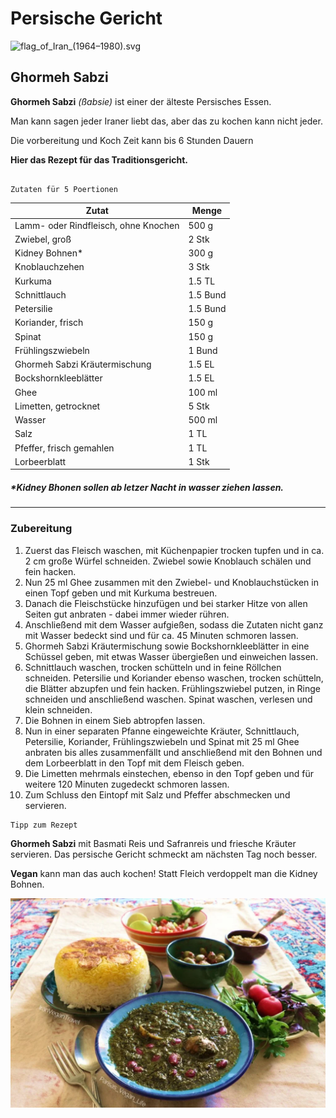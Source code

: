 # Persische Gericht 

![flag_of_Iran_(1964–1980).svg](https://i.imgur.com/jNcGUYh.png)

## Ghormeh Sabzi

__Ghormeh Sabzi__ _(ßabsie)_ ist einer der älteste Persisches Essen.

Man kann sagen jeder Iraner liebt das, aber das zu kochen kann nicht jeder.

Die vorbereitung und Koch Zeit kann bis 6 Stunden Dauern

__Hier das Rezept für das Traditionsgericht.__

```

Zutaten für 5 Poertionen
```

|  Zutat  | Menge |
|---------|-------|
|Lamm- oder Rindfleisch, ohne Knochen|500 g|
|Zwiebel, groß|2 Stk|
|Kidney Bohnen*|300 g|
|Knoblauchzehen|3 Stk|
|Kurkuma|1.5	TL|
|Schnittlauch|1.5	Bund|
|Petersilie|1.5	Bund|
|Koriander, frisch|150	g|
|Spinat|150	g|
|Frühlingszwiebeln|1	Bund|
|Ghormeh Sabzi Kräutermischung|1.5	EL|
|Bockshornkleeblätter|1.5	EL|
|Ghee|100	ml|
|Limetten, getrocknet|5	Stk|
|Wasser|500	ml|
|Salz|1	TL|
|Pfeffer, frisch gemahlen|1	TL|
|Lorbeerblatt|1 Stk|
##### **Kidney Bhonen* sollen ab letzer Nacht in wasser ziehen lassen.
---
### Zubereitung
1. Zuerst das Fleisch waschen, mit Küchenpapier trocken tupfen und in ca. 2 cm große Würfel schneiden. Zwiebel sowie Knoblauch schälen und fein hacken.
2. Nun 25 ml Ghee zusammen mit den Zwiebel- und Knoblauchstücken in einen Topf geben und mit Kurkuma bestreuen.
3. Danach die Fleischstücke hinzufügen und bei starker Hitze von allen Seiten gut anbraten - dabei immer wieder rühren.
4. Anschließend mit dem Wasser aufgießen, sodass die Zutaten nicht ganz mit Wasser bedeckt sind und für ca. 45 Minuten schmoren lassen.
5. Ghormeh Sabzi Kräutermischung sowie Bockshornkleeblätter in eine Schüssel geben, mit etwas Wasser übergießen und einweichen lassen.
6. Schnittlauch waschen, trocken schütteln und in feine Röllchen schneiden. Petersilie und Koriander ebenso waschen, trocken schütteln, die Blätter abzupfen und fein hacken. Frühlingszwiebel putzen, in Ringe schneiden und anschließend waschen. Spinat waschen, verlesen und klein schneiden.
7. Die Bohnen in einem Sieb abtropfen lassen.
8. Nun in einer separaten Pfanne eingeweichte Kräuter, Schnittlauch, Petersilie, Koriander, Frühlingszwiebeln und Spinat mit 25 ml Ghee anbraten bis alles zusammenfällt und anschließend mit den Bohnen und dem Lorbeerblatt in den Topf mit dem Fleisch geben.
9. Die Limetten mehrmals einstechen, ebenso in den Topf geben und für weitere 120 Minuten zugedeckt schmoren lassen.
10. Zum Schluss den Eintopf mit Salz und Pfeffer abschmecken und servieren.

```
Tipp zum Rezept
```
__Ghormeh Sabzi__ mit Basmati Reis und Safranreis und friesche Kräuter servieren. Das persische Gericht schmeckt am nächsten Tag noch besser.

__Vegan__ kann man das auch kochen! Statt Fleich verdoppelt man die Kidney Bohnen.

![vegan-ghormeh-sabzi-5-1024x682.jpg](/assets/vegan-ghormeh-sabzi-5-1024x682.jpg.webp)
